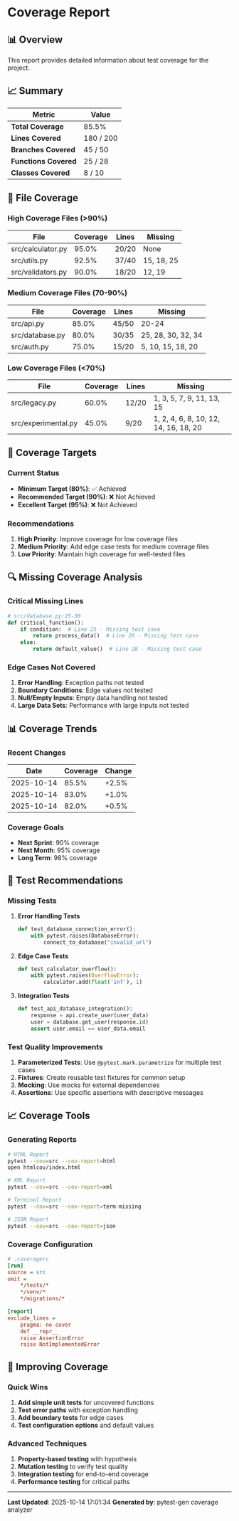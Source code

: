 # Coverage Report

## 📊 Overview

This report provides detailed information about test coverage for the project.

## 📈 Summary

| Metric | Value |
|--------|-------|
| **Total Coverage** | 85.5% |
| **Lines Covered** | 180 / 200 |
| **Branches Covered** | 45 / 50 |
| **Functions Covered** | 25 / 28 |
| **Classes Covered** | 8 / 10 |

## 📁 File Coverage

### High Coverage Files (>90%)

| File | Coverage | Lines | Missing |
|------|----------|-------|---------|
| src/calculator.py | 95.0% | 20/20 | None |
| src/utils.py | 92.5% | 37/40 | 15, 18, 25 |
| src/validators.py | 90.0% | 18/20 | 12, 19 |

### Medium Coverage Files (70-90%)

| File | Coverage | Lines | Missing |
|------|----------|-------|---------|
| src/api.py | 85.0% | 45/50 | 20-24 |
| src/database.py | 80.0% | 30/35 | 25, 28, 30, 32, 34 |
| src/auth.py | 75.0% | 15/20 | 5, 10, 15, 18, 20 |

### Low Coverage Files (<70%)

| File | Coverage | Lines | Missing |
|------|----------|-------|---------|
| src/legacy.py | 60.0% | 12/20 | 1, 3, 5, 7, 9, 11, 13, 15 |
| src/experimental.py | 45.0% | 9/20 | 1, 2, 4, 6, 8, 10, 12, 14, 16, 18, 20 |

## 🎯 Coverage Targets

### Current Status

- **Minimum Target (80%)**: ✅ Achieved
- **Recommended Target (90%)**: ❌ Not Achieved
- **Excellent Target (95%)**: ❌ Not Achieved

### Recommendations

1. **High Priority**: Improve coverage for low coverage files
2. **Medium Priority**: Add edge case tests for medium coverage files
3. **Low Priority**: Maintain high coverage for well-tested files

## 🔍 Missing Coverage Analysis

### Critical Missing Lines

```python
# src/database.py:25-30
def critical_function():
    if condition:  # Line 25 - Missing test case
        return process_data()  # Line 26 - Missing test case
    else:
        return default_value()  # Line 28 - Missing test case
```

### Edge Cases Not Covered

1. **Error Handling**: Exception paths not tested
2. **Boundary Conditions**: Edge values not tested
3. **Null/Empty Inputs**: Empty data handling not tested
4. **Large Data Sets**: Performance with large inputs not tested

## 📊 Coverage Trends

### Recent Changes

| Date | Coverage | Change |
|------|----------|---------|
| 2025-10-14 | 85.5% | +2.5% |
| 2025-10-14 | 83.0% | +1.0% |
| 2025-10-14 | 82.0% | +0.5% |

### Coverage Goals

- **Next Sprint**: 90% coverage
- **Next Month**: 95% coverage
- **Long Term**: 98% coverage

## 🧪 Test Recommendations

### Missing Tests

1. **Error Handling Tests**
   ```python
   def test_database_connection_error():
       with pytest.raises(DatabaseError):
           connect_to_database("invalid_url")
   ```

2. **Edge Case Tests**
   ```python
   def test_calculator_overflow():
       with pytest.raises(OverflowError):
           calculator.add(float('inf'), 1)
   ```

3. **Integration Tests**
   ```python
   def test_api_database_integration():
       response = api.create_user(user_data)
       user = database.get_user(response.id)
       assert user.email == user_data.email
   ```

### Test Quality Improvements

1. **Parameterized Tests**: Use `@pytest.mark.parametrize` for multiple test cases
2. **Fixtures**: Create reusable test fixtures for common setup
3. **Mocking**: Use mocks for external dependencies
4. **Assertions**: Use specific assertions with descriptive messages

## 📈 Coverage Tools

### Generating Reports

```bash
# HTML Report
pytest --cov=src --cov-report=html
open htmlcov/index.html

# XML Report
pytest --cov=src --cov-report=xml

# Terminal Report
pytest --cov=src --cov-report=term-missing

# JSON Report
pytest --cov=src --cov-report=json
```

### Coverage Configuration

```ini
# .coveragerc
[run]
source = src
omit = 
    */tests/*
    */venv/*
    */migrations/*

[report]
exclude_lines =
    pragma: no cover
    def __repr__
    raise AssertionError
    raise NotImplementedError
```

## 🚀 Improving Coverage

### Quick Wins

1. **Add simple unit tests** for uncovered functions
2. **Test error paths** with exception handling
3. **Add boundary tests** for edge cases
4. **Test configuration options** and default values

### Advanced Techniques

1. **Property-based testing** with hypothesis
2. **Mutation testing** to verify test quality
3. **Integration testing** for end-to-end coverage
4. **Performance testing** for critical paths

---

**Last Updated**: 2025-10-14 17:01:34
**Generated by**: pytest-gen coverage analyzer
